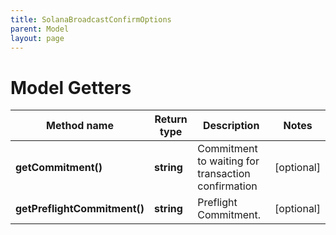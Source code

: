 ```yaml
---
title: SolanaBroadcastConfirmOptions
parent: Model
layout: page
---
```


# Model Getters

Method name | Return type | Description | Notes
------------ | ------------- | ------------- | -------------
**getCommitment()** | **string** | Commitment to waiting for transaction confirmation | [optional]
**getPreflightCommitment()** | **string** | Preflight Commitment. | [optional]

